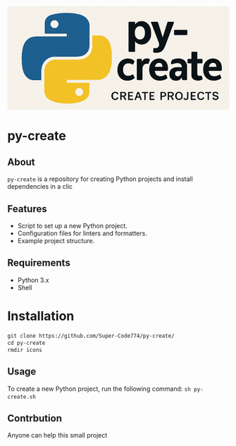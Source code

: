 ![](icons/py-create.png)
# py-create

## About

`py-create` is a repository for creating Python projects and install dependencies in a clic

## Features

- Script to set up a new Python project.
- Configuration files for linters and formatters.
- Example project structure.

## Requirements

- Python 3.x
- Shell

# Installation 
```
git clone https://github.com/Super-Code774/py-create/
cd py-create
rmdir icons
```

## Usage

To create a new Python project, run the following command:
`sh py-create.sh`

## Contrbution 

Anyone can help this small project 

